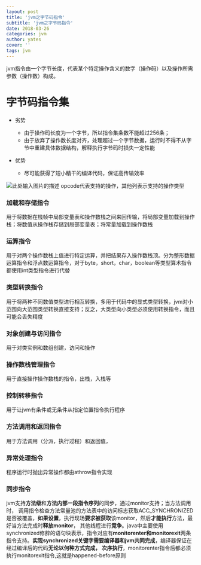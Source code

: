 ```yaml
---
layout: post
title: 'jvm之字节码指令'
subtitle: 'jvm之字节码指令'
date: 2018-03-26
categories: jvm
author: yates
cover: ''
tags: jvm
---
```


jvm指令由一个字节长度，代表某个特定操作含义的数字（操作码）以及操作所需参数（操作数）构成。

# 字节码指令集

- 劣势
    - 由于操作码长度为一个字节，所以指令集条数不能超过256条；
    - 由于放弃了操作数长度对齐，处理超过一个字节数据，运行时不得不从字节中重建具体数据结构，解释执行字节码时损失一定性能

- 优势
    - 尽可能获得了短小精干的编译代码，保证高传输效率

![此处输入图片的描述](http://pev96mxgw.bkt.clouddn.com/img/2018-03-19-jvm/33.png)
opcode代表支持的操作，其他列表示支持的操作类型

### 加载和存储指令
用于将数据在栈帧中局部变量表和操作数栈之间来回传输，将局部变量加载到操作栈；将数值从操作栈存储到局部变量表；将常量加载到操作数栈

### 运算指令
用于对两个操作数栈上值进行特定运算，并把结果存入操作数栈顶。分为整形数据运算指令和浮点数运算指令，对于byte，short，char，boolean等类型算术指令都使用int类型指令进行代替

### 类型转换指令
用于将两种不同数值类型进行相互转换，多用于代码中的显式类型转换，jvm对小范围向大范围类型转换直接支持；反之，大类型向小类型必须使用转换指令，而且可能会丢失精度

### 对象创建与访问指令
用于对类实例和数组创建，访问和操作

### 操作数栈管理指令
用于直接操作操作数栈的指令，出栈，入栈等

### 控制转移指令
用于让jvm有条件或无条件从指定位置指令执行程序

### 方法调用和返回指令
用于方法调用（分派，执行过程）和返回值，

### 异常处理指令
程序运行时抛出异常操作都由athrow指令实现

### 同步指令
jvm支持**方法级**和**方法内部一段指令序列**的同步，通过monitor支持；当方法调用时，
调用指令检查方法常量池的方法表中的访问标志获取ACC_SYNCHRONIZED是否被覆盖，**如果设置**，执行现场**要求被获取**该monitor，然后**才能执行**方法，最好当方法完成时**释放monitor**，
其他线程进行**竞争**。java中主要使用synchronized修辞的语句块表示，指令对应有**monitorenter和monitorexit**两条指令支持。**实现synchronized关键字需要编译器和jvm共同完成**，编译器保证在经过编译后的代码**无论以何种方式完成，
次序执行**，monitorenter指令后都必须执行monitorexit指令,这就是happened-before原则